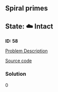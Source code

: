 ## Spiral primes

## State: :cloud: **Intact**

**ID: 58**

[Problem Description](https://projecteuler.net/problem=58)

[Source code](main.cpp)

### Solution
0